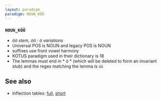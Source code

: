 ```yaml
---
layout: paradigm
paradigm: NOUN_KÖÖ
---
```

### ` NOUN_KÖÖ `

* _öö stem, öö : ö variations_
* Universal POS is NOUN and legacy POS is NOUN
* suffixes use front vowel harmony
* KOTUS paradigm used in their dictionary is 18
* The lemmas must end in * ö * (which will be deleted to form an invariant stub) and the regex matching the lemma is ` öö `

## See also

* Inflection tables: [full](gen/K/köö.html), [short](gen/K/köö_wikt.html)

